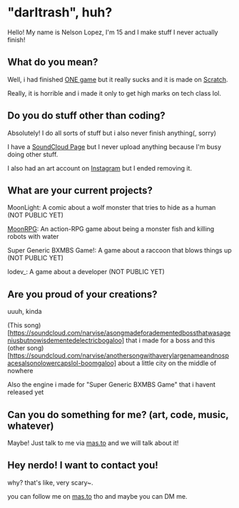 # "darltrash", huh?
Hello! My name is Nelson Lopez, I'm 15 and I make stuff I never actually finish!

## What do you mean?
Well, i had finished [ONE game](https://github.com/darltrash/AlienGame) but it really sucks and it is made on [Scratch](https://scratch.mit.edu/).

Really, it is horrible and i made it only to get high marks on tech class lol.

## Do you do stuff other than coding?
Absolutely! I do all sorts of stuff but i also never finish anything(, sorry)

I have a [SoundCloud Page](https://soundcloud.com/narvise) but I never upload anything because I'm busy doing other stuff.

I also had an art account on [Instagram](https://instagram.com) but I ended removing it.

## What are your current projects?
MoonLight: A comic about a wolf monster that tries to hide as a human (NOT PUBLIC YET)

[MoonRPG](https://github.com/moonsteal/moonrpg): An action-RPG game about being a monster fish and killing robots with water 

Super Generic BXMBS Game!: A game about a raccoon that blows things up (NOT PUBLIC YET)

lodev_: A game about a developer (NOT PUBLIC YET)

## Are you proud of your creations?
uuuh, kinda

(This song)[https://soundcloud.com/narvise/asongmadeforadementedbossthatwasageniusbutnowisdementedelectricbogaloo] that i made for a boss 
and this (other song)[https://soundcloud.com/narvise/anothersongwithaverylargenameandnospacesalsonolowercapslol-boomgaloo] about a little city on the middle of nowhere

Also the engine i made for "Super Generic BXMBS Game" that i havent released yet

## Can you do something for me? (art, code, music, whatever)
Maybe! Just talk to me via [mas.to](https://mas.to/web/accounts/150512) and we will talk about it!

## Hey nerdo! I want to contact you!
why? that's like, very scary~.

you can follow me on [mas.to](https://mas.to/web/accounts/150512) tho and maybe you can DM me.